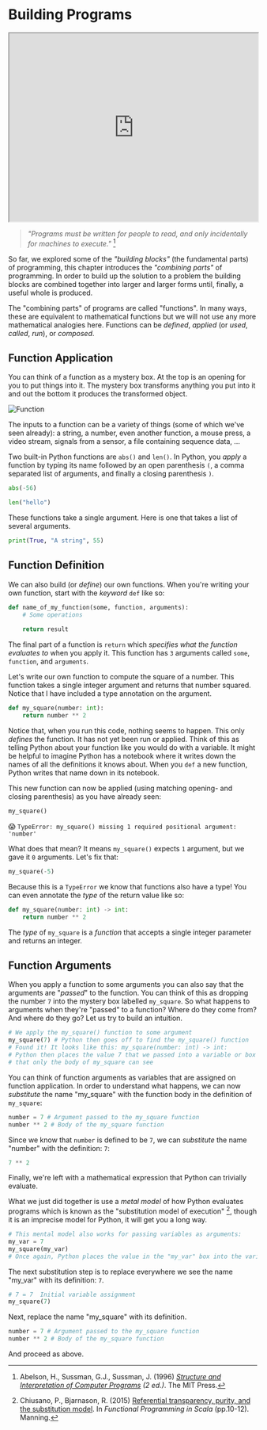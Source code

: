 # Building Programs

<iframe style="width: 100%; height:380px; position:sticky; top:30px" src="https://vibbits.github.io/gentle-hands-on-python/"></iframe>

> _"Programs must be written for people to read, and only incidentally for machines to execute."_ [^1]

So far, we explored some of the _"building blocks"_ (the fundamental parts) of programming, this
chapter introduces the _"combining parts"_ of programming. In order to build up the solution to
a problem the building blocks are combined together into larger and larger forms until,
finally, a useful whole is produced.

The "combining parts" of programs are called "functions". In many ways, these are equivalent to
mathematical functions but we will not use any more mathematical analogies here. Functions can
be _defined_, _applied_ (or _used_, _called_, _run_), or _composed_.


## Function Application

You can think of a function as a mystery box. At the top is an opening for you to put things into it.
The mystery box transforms anything you put into it and out the bottom it produces the transformed
object.

![Function](https://upload.wikimedia.org/wikipedia/commons/thumb/3/3b/Function_machine2.svg/191px-Function_machine2.svg.png)

The inputs to a function can be a variety of things (some of which we've seen already): a string,
a number, even another function, a mouse press, a video stream, signals from a sensor, a file
containing sequence data, ...

Two built-in Python functions are `abs()` and `len()`. In Python, you _apply_ a function
by typing its name followed by an open parenthesis `(`, a comma separated list of arguments,
and finally a closing parenthesis `)`.

```python
abs(-56)
```

```python
len("hello")
```

These functions take a single argument. Here is one that takes a list of several arguments.

```python
print(True, "A string", 55)
```


## Function Definition

We can also build (or _define_) our own functions. When you're writing your own function, start
with the _keyword_ `def` like so:

```python
def name_of_my_function(some, function, arguments):
    # Some operations
    
    return result
```

The final part of a function is `return` which _specifies what the function evaluates to_ when
you apply it. This function has `3` arguments called `some`, `function`, and `arguments`. 

Let's write our own function to compute the square of a number. This function takes a single
integer argument and returns that number squared. Notice that I have included a type annotation
on the argument.

```python
def my_square(number: int):
    return number ** 2
```

Notice that, when you run this code, nothing seems to happen. This only _defines_ the function.
It has not yet been run or applied. Think of this as telling Python about your function like you
would do with a variable. It might be helpful to imagine Python has a notebook where it writes
down the names of all the definitions it knows about. When you `def` a new function, Python writes
that name down in its notebook.

This new function can now be applied (using matching opening- and closing parenthesis) as you have
already seen:

```python
my_square()
```

😱 `TypeError: my_square() missing 1 required positional argument: 'number'`

What does that mean? It means `my_square()` expects `1` argument, but we gave it `0` arguments.
Let's fix that:

```python
my_square(-5)
```

Because this is a `TypeError` we know that functions also have a type! You can even annotate the
_type_ of the return value like so:

```python
def my_square(number: int) -> int:
    return number ** 2
```

The _type_ of `my_square` is a _function_ that accepts a single integer parameter and returns an integer.

## Function Arguments

When you apply a function to some arguments you can also say that the arguments are "_passed_" to
the function. You can think of this as dropping the number `7` into the mystery box labelled
`my_square`. So what happens to arguments when they're "passed" to a function? Where do they come
from? And where do they go? Let us try to build an intuition.

```python
# We apply the my_square() function to some argument
my_square(7) # Python then goes off to find the my_square() function
# Found it! It looks like this: my_square(number: int) -> int:
# Python then places the value 7 that we passed into a variable or box called number
# that only the body of my_square can see
```

You can think of function arguments as variables that are assigned on function application.
In order to understand what happens, we can now _substitute_ the name "my_square" with
the function body in the definition of `my_square`:

```python
number = 7 # Argument passed to the my_square function
number ** 2 # Body of the my_square function
```

Since we know that `number` is defined to be `7`, we can _substitute_ the name "number" with
the definition: `7`:

```python
7 ** 2
```

Finally, we're left with a mathematical expression that Python can trivially evaluate.


What we just did together is use a _metal model_ of how Python evaluates programs which is known as
the "substitution model of execution" [^2], though it is an imprecise model for Python, it will get
you a long way.

```python
# This mental model also works for passing variables as arguments:
my_var = 7
my_square(my_var)
# Once again, Python places the value in the "my_var" box into the variable or box called number.
```

The next substitution step is to replace everywhere we see the name "my_var" with its definition: `7`.

```python
# 7 = 7  Initial variable assignment
my_square(7)
```

Next, replace the name "my_square" with its definition.

```python
number = 7 # Argument passed to the my_square function
number ** 2 # Body of the my_square function
```

And proceed as above.

[^1]: Abelson, H., Sussman, G.J., Sussman, J. (1996) _[Structure and Interpretation of Computer Programs](https://mitpress.mit.edu/sites/default/files/sicp/full-text/book/book.html) (2 ed.)_. The MIT Press.

[^2]: Chiusano, P., Bjarnason, R. (2015) [Referential transparency, purity, and the substitution model](https://livebook.manning.com/book/functional-programming-in-scala/chapter-1/52). In _Functional Programming in Scala_ (pp.10-12). Manning.
